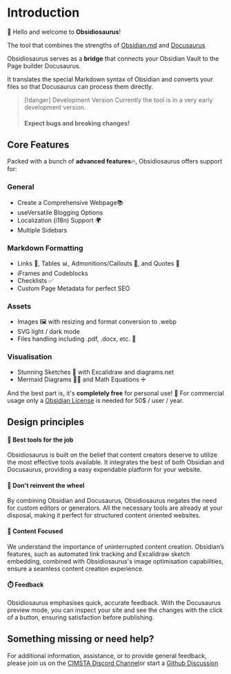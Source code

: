 # Introduction

👋 Hello and welcome to **Obsidiosaurus**!

The tool that combines the strengths of [Obsidian.md](https://obsidian.md/) and [Docusaurus](https://docusaurus.io/docs)

Obsidiosaurus serves as a **bridge** that connects your Obsidian Vault to the Page builder Docusaurus.

It translates the special Markdown syntax of Obsidian and converts your files so that Docusaurus can process them directly.

>[!danger] Development Version
>Currently the tool is in a very early development version.
>#### Expect bugs and breaking changes!

## Core Features

Packed with a bunch of **advanced features**🔥, Obsidiosaurus offers support for:

### General
- Create a Comprehensive Webpage📚
- useVersatile Blogging Options 
- Localization (i18n) Support 🌍
- Multiple Sidebars

### Markdown Formatting
- Links 🔗, Tables 📊, Admonitions/Callouts 📣, and Quotes 💬
- iFrames and Codeblocks
- Checklists ✅
- Custom Page Metadata for perfect SEO

### Assets
- Images 🖼️ with resizing and format conversion to .webp
- SVG light / dark mode
- Files handling including .pdf, .docx, etc. 📁

### Visualisation
- Stunning Sketches 🎨 with Excalidraw and diagrams.net 
- Mermaid Diagrams 🧜‍♀️ and Math Equations ➗

And the best part is, it's **completely free** for personal use! 💸
For commercial usage only a [Obsidian License](https://obsidian.md/pricing) is needed for 50$ / user / year.

## Design principles

#### 🔧 **Best tools for the job**
Obsidiosaurus is built on the belief that content creators deserve to utilize the most effective tools available.
It integrates the best of both Obsidian and Docusaurus, providing a easy expendable platform for your website.

#### 🎡 **Don't reinvent the wheel**
By combining Obsidian and Docusaurus, Obsidiosaurus negates the need for custom editors or generators. 
All the necessary tools are already at your disposal, making it perfect for structured content oriented websites.

#### 🎯 **Content Focused** 
We understand the importance of uninterrupted content creation. 
Obsidian’s features, such as automated link tracking and Excalidraw sketch embedding, combined with Obsidiosaurus's image optimisation capabilities, ensure a seamless content creation experience.

#### ⏱️ **Feedback**
Obsidiosaurus emphasises quick, accurate feedback. 
With the Docusaurus preview mode, you can inspect your site and see the changes with the click of a button, ensuring satisfaction before publishing.


## Something missing or need help?

For additional information, assistance, or to provide general feedback, please join us on the [CIMSTA Discord Channel](https://discord.gg/SSGK5tuqJh)or start a [Github Discussion ](https://github.com/CIMSTA/obsidiosaurus/discussions)